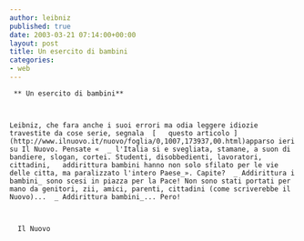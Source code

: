 ```yaml
---
author: leibniz
published: true
date: 2003-03-21 07:14:00+00:00
layout: post
title: Un esercito di bambini
categories:
- web
---
```


	 ** Un esercito di bambini**
	
	
	
	Leibniz, che fara anche i suoi errori ma odia leggere idiozie travestite da cose serie, segnala  [   questo articolo ](http://www.ilnuovo.it/nuovo/foglia/0,1007,173937,00.html)apparso ieri su Il Nuovo. Pensate «  _ l'Italia si e svegliata, stamane, a suon di bandiere, slogan, cortei. Studenti, disobbedienti, lavoratori, cittadini,   addirittura bambini hanno non solo sfilato per le vie delle citta, ma paralizzato l'intero Paese_». Capite?  _ Addirittura i bambini_ sono scesi in piazza per la Pace! Non sono stati portati per mano da genitori, zii, amici, parenti, cittadini (come scriverebbe il Nuovo)...  _ Addirittura bambini_... Pero!
	
	
	
	  Il Nuovo